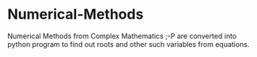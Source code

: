 # Numerical-Methods
Numerical Methods from Complex Mathematics ;-P are converted into python program to find out roots and other such variables from equations. 
